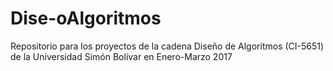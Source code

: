 # Dise-oAlgoritmos
Repositorio para los proyectos de la cadena Diseño de Algoritmos (CI-5651) de la Universidad Simón Bolívar en Enero-Marzo 2017
